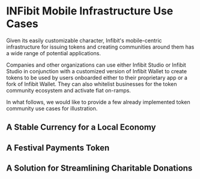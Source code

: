 # INFibit Mobile Infrastructure Use Cases

Given its easily customizable character, Infibit's mobile-centric infrastructure for issuing tokens and creating communities around them has a wide range of potential applications.

Companies and other organizations can use either Infibit Studio or Infibit Studio in conjunction with a customized version of Infibit Wallet to create tokens to be used by users onboarded either to their proprietary app or a fork of Infibit Wallet. They can also whitelist businesses for the token community ecosystem and activate fiat on-ramps.

In what follows, we would like to provide a few already implemented token community use cases for illustration.

## A Stable Currency for a Local Economy

## A Festival Payments Token

## A Solution for Streamlining Charitable Donations
